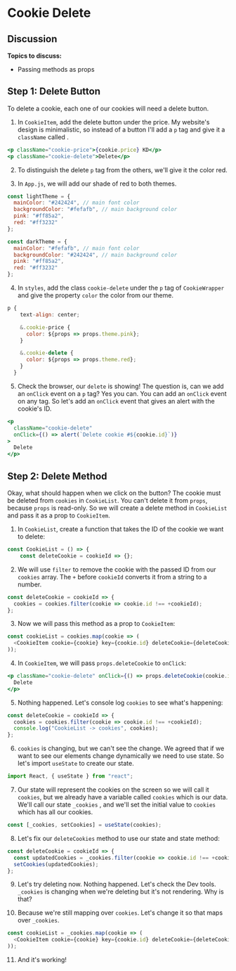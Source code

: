# Cookie Delete

## Discussion

**Topics to discuss:**

- Passing methods as props

## Step 1: Delete Button

To delete a cookie, each one of our cookies will need a delete button.

1. In `CookieItem`, add the delete button under the price. My website's design is minimalistic, so instead of a button I'll add a `p` tag and give it a `className` called .

```jsx
<p className="cookie-price">{cookie.price} KD</p>
<p className="cookie-delete">Delete</p>
```

2. To distinguish the delete `p` tag from the others, we'll give it the color red.

3. In `App.js`, we will add our shade of red to both themes.

```javascript
const lightTheme = {
  mainColor: "#242424", // main font color
  backgroundColor: "#fefafb", // main background color
  pink: "#ff85a2",
  red: "#ff3232"
};

const darkTheme = {
  mainColor: "#fefafb", // main font color
  backgroundColor: "#242424", // main background color
  pink: "#ff85a2",
  red: "#ff3232"
};
```

4. In `styles`, add the class `cookie-delete` under the `p` tag of `CookieWrapper` and give the property `color` the color from our theme.

```javascript
p {
    text-align: center;

    &.cookie-price {
      color: ${props => props.theme.pink};
    }

    &.cookie-delete {
      color: ${props => props.theme.red};
    }
  }
```

5. Check the browser, our `delete` is showing! The question is, can we add an `onClick` event on a `p` tag? Yes you can. You can add an `onClick` event on any tag. So let's add an `onClick` event that gives an alert with the cookie's ID.

```jsx
<p
  className="cookie-delete"
  onClick={() => alert(`Delete cookie #${cookie.id}`)}
>
  Delete
</p>
```

## Step 2: Delete Method

Okay, what should happen when we click on the button? The cookie must be deleted from `cookies` in `CookieList`. You can't delete it from `props`, because `props` is read-only. So we will create a delete method in `CookieList` and pass it as a prop to `CookieItem`.

1. In `CookieList`, create a function that takes the ID of the cookie we want to delete:

```javascript
const CookieList = () => {
    const deleteCookie = cookieId => {};
```

2. We will use `filter` to remove the cookie with the passed ID from our `cookies` array. The `+` before `cookieId` converts it from a string to a number.

```javascript
const deleteCookie = cookieId => {
  cookies = cookies.filter(cookie => cookie.id !== +cookieId);
};
```

3. Now we will pass this method as a prop to `CookieItem`:

```javascript
const cookieList = cookies.map(cookie => (
  <CookieItem cookie={cookie} key={cookie.id} deleteCookie={deleteCookie} />
));
```

4. In `CookieItem`, we will pass `props.deleteCookie` to `onClick`:

```jsx
<p className="cookie-delete" onClick={() => props.deleteCookie(cookie.id)}>
  Delete
</p>
```

5. Nothing happened. Let's console log `cookies` to see what's happening:

```javascript
const deleteCookie = cookieId => {
  cookies = cookies.filter(cookie => cookie.id !== +cookieId);
  console.log("CookieList -> cookies", cookies);
};
```

6. `cookies` is changing, but we can't see the change. We agreed that if we want to see our elements change dynamically we need to use state. So let's import `useState` to create our state.

```javascript
import React, { useState } from "react";
```

7. Our state will represent the cookies on the screen so we will call it `cookies`, but we already have a variable called `cookies` which is our data. We'll call our state `_cookies` , and we'll set the initial value to `cookies` which has all our cookies.

```javascript
const [_cookies, setCookies] = useState(cookies);
```

8. Let's fix our `deleteCookies` method to use our state and state method:

```javascript
const deleteCookie = cookieId => {
  const updatedCookies = _cookies.filter(cookie => cookie.id !== +cookieId);
  setCookies(updatedCookies);
};
```

9. Let's try deleting now. Nothing happened. Let's check the Dev tools. `_cookies` is changing when we're deleting but it's not rendering. Why is that?

10. Because we're still mapping over `cookies`. Let's change it so that maps over `_cookies`.

```javascript
const cookieList = _cookies.map(cookie => (
  <CookieItem cookie={cookie} key={cookie.id} deleteCookie={deleteCookie} />
));
```

11. And it's working!
